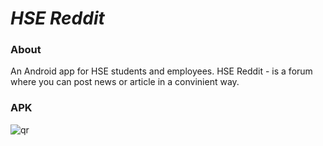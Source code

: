 # *__HSE Reddit__*
### __About__
An Android app for HSE students and employees.
HSE Reddit - is a forum where you can post news or article in a convinient way.


### __APK__
![qr](https://user-images.githubusercontent.com/55884001/164700451-4d37e935-fe60-4d9d-8626-6d7ef288e3cb.png)
